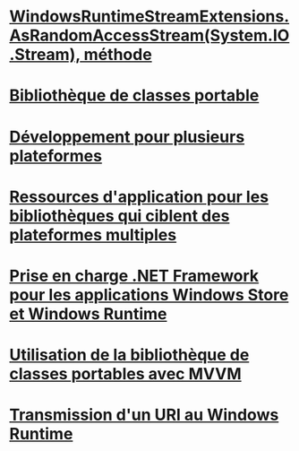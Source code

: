# [WindowsRuntimeStreamExtensions.AsRandomAccessStream(System.IO.Stream), méthode](windowsruntimestreamextensions-asrandomaccessstream-method.md)
# [Bibliothèque de classes portable](cross-platform-development-with-the-portable-class-library.md)
# [Développement pour plusieurs plateformes](index.md)
# [Ressources d'application pour les bibliothèques qui ciblent des plateformes multiples](app-resources-for-libraries-that-target-multiple-platforms.md)
# [Prise en charge .NET Framework pour les applications Windows Store et Windows Runtime](support-for-windows-store-apps-and-windows-runtime.md)
# [Utilisation de la bibliothèque de classes portables avec MVVM](using-portable-class-library-with-model-view-view-model.md)
# [Transmission d'un URI au Windows Runtime](passing-a-uri-to-the-windows-runtime.md)
